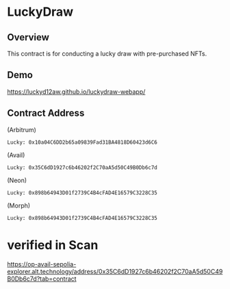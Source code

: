 # LuckyDraw

## Overview

This contract is for conducting a lucky draw with pre-purchased NFTs.

## Demo

https://luckyd12aw.github.io/luckydraw-webapp/

## Contract Address

(Arbitrum)

```
Lucky: 0x10a04C6DD2b65a09839Fad31BA4818D60423d6C6
```

(Avail)

```
Lucky: 0x35C6dD1927c6b46202f2C70aA5d50C49B0Db6c7d
```

(Neon)

```
Lucky: 0x898b64943D01f2739C4B4cFAD4E16579C3228C35
```

(Morph)

```
Lucky: 0x898b64943D01f2739C4B4cFAD4E16579C3228C35
```

# verified in Scan

https://op-avail-sepolia-explorer.alt.technology/address/0x35C6dD1927c6b46202f2C70aA5d50C49B0Db6c7d?tab=contract
